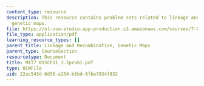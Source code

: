 ```yaml
---
content_type: resource
description: This resource contains problem sets related to linkage and recombination,
  genetic maps.
file: https://ol-ocw-studio-app-production.s3.amazonaws.com/courses/7-01sc-fundamentals-of-biology-fall-2011/22ac543d6d36a154b6bd6fbe7834f832_MIT7_01SCF11_3.2prob1.pdf
file_type: application/pdf
learning_resource_types: []
parent_title: Linkage and Recombination, Genetic Maps
parent_type: CourseSection
resourcetype: Document
title: MIT7_01SCF11_3.2prob1.pdf
type: OCWFile
uid: 22ac543d-6d36-a154-b6bd-6fbe7834f832
---
```


